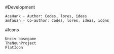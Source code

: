 #Development

    AceHank - Author: Codes, lores, ideas
    amfauzn - Co-author: Codes, lores, ideas, icons

#Icons

    Unciv basegame
    TheNounProject
    FlatIcon
